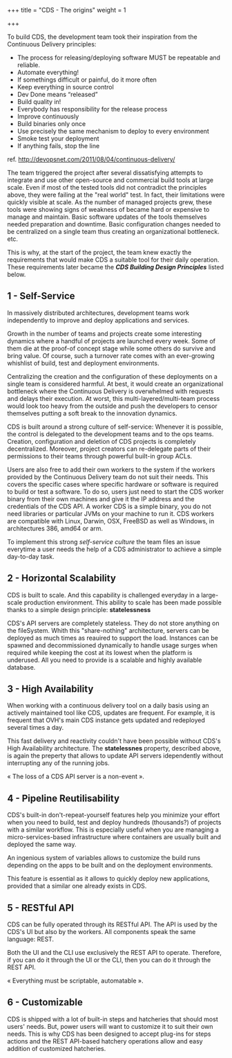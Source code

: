 +++
title = "CDS - The origins"
weight = 1

+++

To build CDS, the development team took their inspiration from the Continuous Delivery principles:

- The process for releasing/deploying software MUST be repeatable and reliable.
- Automate everything!
- If somethings difficult or painful, do it more often
- Keep everything in source control
- Dev Done means “released”
- Build quality in!
- Everybody has responsibility for the release process
- Improve continuously
- Build binaries only once
- Use precisely the same mechanism to deploy to every environment
- Smoke test your deployment
- If anything fails, stop the line

ref. http://devopsnet.com/2011/08/04/continuous-delivery/

The team triggered the project after several dissatisfying attempts to integrate and use other open-source and commercial build tools at large scale.
Even if most of the tested tools did not contradict the principles above, they were failing at the "real world" test. In fact, their limitations were quickly visible at scale. As the number of managed projects grew, these tools were showing signs of weakness of became hard or expensive to manage and maintain. Basic software updates of the tools themselves needed preparation and downtime. Basic configuration changes needed to be centralized on a single team thus creating an organizational bottleneck. etc.

This is why, at the start of the project, the team knew exactly the requirements that would make CDS a suitable tool for their daily operation.
These requirements later became the ***CDS Building Design Principles*** listed below.

## 1 - Self-Service

In massively distributed architectures, development teams work independently to improve and deploy applications and services.

Growth in the number of teams and projects create some interesting dynamics where a handful of projects are launched every week. Some of them die at the proof-of concept stage while some others do survive and bring value. Of course, such a turnover rate comes with an ever-growing whishlist of build, test and deployment environments.

Centralizing the creation and the configuration of these deployments on a single team is considered harmful. At best, it would create an organizational bottleneck where the Continuous Delivery is overwhelmed with requests and delays their execution. At worst, this multi-layered/multi-team process would look too heavy from the outside and push the developers to censor themselves putting a soft break to the innovation dynamics.

CDS is built around a strong culture of self-service: Whenever it is possible, the control is delegated to the development teams and to the ops teams. Creation, configuration and deletion of CDS projects is completely decentralized. Moreover, project creators can re-delegate parts of their permissions to their teams through powerful built-in group ACLs.

Users are also free to add their own workers to the system if the workers provided by the Continuous Delivery team do not suit their needs. This covers the specific cases where specific hardware or software is required to build or test a software. To do so, users just need to start the CDS worker binary from their own machines and give it the IP address and the credentials of the CDS API. A worker CDS is a simple binary, you do not need libraries or particular JVMs on your machine to run it. CDS workers are compatible with Linux, Darwin, OSX, FreeBSD as well as Windows, in architectures 386, amd64 or arm.

To implement this strong *self-service culture* the team files an issue everytime a user needs the help of a CDS administrator to achieve a simple day-to-day task.

## 2 - Horizontal Scalability

CDS is built to scale. And this capability is challenged everyday in a large-scale production environment. This ability to scale has been made possible thanks to a simple design principle: **statelessness**

CDS's API servers are completely stateless. They do not store anything on the fileSystem. Whith this "share-nothing" architecture, servers can be deployed as much times as reauired to support the load. Instances can be spawned and decommissioned dynamically to handle usage surges when required while keeping the cost at its lowest when the platform is underused. All you need to provide is a scalable and highly available database.


## 3 - High Availability

When working with a continuous delivery tool on a daily basis using an actively maintained tool like CDS, updates are frequent.
For example, it is frequent that OVH's main CDS instance gets updated and redeployed several times a day.

This fast delivery and reactivity couldn't have been possible without CDS's High Availability architecture. The **statelessnes** property, described above, is again the preperty that allows to update API servers idependently without interrupting any of the running jobs.

« The loss of a CDS API server is a non-event ».

## 4 - Pipeline Reutilisability

CDS's built-in don't-repeat-yourself features help you minimize your effort when you need to build, test and deploy hundreds (thousands?) of projects with a similar workflow. This is especially useful when you are managing a micro-services-based infrastructure where containers are usually built and deployed the same way.

An ingenious system of variables allows to customize the build runs depending on the apps to be built and on the deployment environments.

This feature is essential as it allows to quickly deploy new applications, provided that a similar one already exists in CDS.

## 5 - RESTful API

CDS can be fully operated through its RESTful API. The API is used by the CDS's UI but also by the workers. All components speak the same language: REST.

Both the UI and the CLI use exclusively the REST API to operate. Therefore, if you can do it through the UI or the CLI, then you can do it through the REST API.

« Everything must be scriptable, automatable ».


## 6 - Customizable

CDS is shipped with a lot of built-in steps and hatcheries that should most users' needs. But, power users will want to customize it to suit their own needs. This is why CDS has been designed to accept plug-ins for steps actions and the REST API-based hatchery operations allow and easy addition of customized hatcheries.